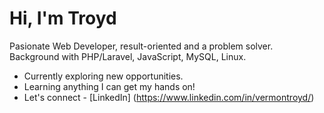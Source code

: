 # Hi, I'm Troyd

Pasionate Web Developer, result-oriented and a problem solver. Background with PHP/Laravel, JavaScript, MySQL, Linux.

- Currently exploring new opportunities.
- Learning anything I can get my hands on!
- Let's connect - [LinkedIn] (https://www.linkedin.com/in/vermontroyd/)
